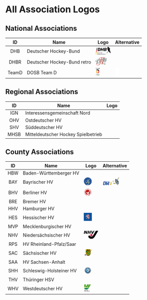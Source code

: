 
# All Association Logos

## National Associations
| ID | Name | Logo | Alternative |
|:-:|---|---|---|
| DHB | Deutscher Hockey-Bund | <img src="/svg/associations/dhb.svg" height="25px" /> | |
| DHBR | Deutscher Hockey-Bund retro | <img src="/svg/associations/dhb_retro.svg" height="25px" /> | |
| TeamD | DOSB Team D | <img src="/svg/associations/teamd.svg" height="25px" /> | <img src="/svg/associations/teamd_mono.svg" height="25px" /> |

## Regional Associations
| ID | Name | Logo |
|:-:|---|---|
| IGN | Interessensgemeinschaft Nord | |
| OHV | Ostdeutscher HV | |
| SHV | Süddeutscher HV | |
| MHSB | Mitteldeutscher Hockey Spielbetrieb | |

## County Associations
| ID | Name | Logo | Alternative |
|:-:|---|---|---|
| HBW | Baden-Württemberger HV | | |
| BAY | Bayrischer HV | <img src="/svg/associations/bay_r.svg" height="25px" /> | <img src="/svg/associations/bay.svg" height="25px" /> |
| BHV | Berliner HV | <img src="/svg/associations/ber.svg" height="25px" /> | |
| BRE | Bremer HV | | |
| HHV | Hamburger HV | | |
| HES | Hessischer HV | <img src="/svg/associations/hes.svg" height="25px" /> | | |
| MVP | Mecklenburgischer HV | | |
| NHV | Niedersächsischer HV | <img src="/svg/associations/nhv.svg" height="25px" /> | | |
| RPS | HV Rheinland-Pfalz/Saar | | |
| SAC | Sächsischer HV | <img src="/svg/associations/sac.svg" height="25px" /> | |
| SAA | HV Sachsen-Anhalt | | |
| SHH | Schleswig-Holsteiner HV | <img src="/svg/associations/shh.svg" height="25px" /> | |
| THV | Thüringer HSV | | |
| WHV | Westdeutscher HV | <img src="/svg/associations/whv.svg" height="25px" /> | |
